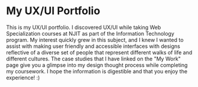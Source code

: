 # My UX/UI Portfolio

This is my UX/UI portfolio. I discovered UX/UI while taking Web Specialization courses at NJIT as part of the Information Technology program. My interest quickly grew in this subject, and I knew I wanted to assist with making user friendly and accessible interfaces with designs reflective of a diverse set of people that represent different walks of life and different cultures. The case studies that I have linked on the "My Work" page give you a glimpse into my design thought process while completing my coursework. I hope the information is digestible and that you enjoy the experience! :)